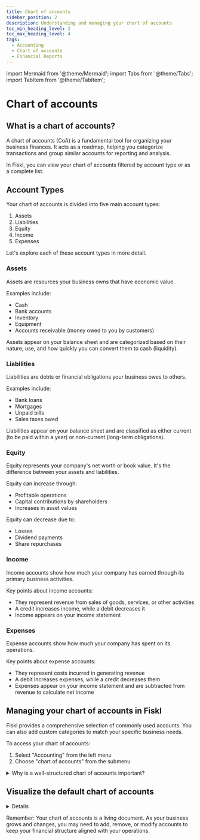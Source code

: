 ```yaml
---
title: Chart of accounts
sidebar_position: 2
description: Understanding and managing your chart of accounts
toc_min_heading_level: 2
toc_max_heading_level: 4
tags:
  - Accounting
  - Chart of accounts
  - Financial Reports
---
```


import Mermaid from '@theme/Mermaid';
import Tabs from '@theme/Tabs';
import TabItem from '@theme/TabItem';

# Chart of accounts

## What is a chart of accounts?

A chart of accounts (CoA) is a fundamental tool for organizing your business finances. It acts as a roadmap, helping you categorize transactions and group similar accounts for reporting and analysis.

In Fiskl, you can view your chart of accounts filtered by account type or as a complete list.

## Account Types

Your chart of accounts is divided into five main account types:

1. Assets
2. Liabilities
3. Equity
4. Income
5. Expenses

Let's explore each of these account types in more detail.

### Assets

Assets are resources your business owns that have economic value.

Examples include:

- Cash
- Bank accounts
- Inventory
- Equipment
- Accounts receivable (money owed to you by customers)

Assets appear on your balance sheet and are categorized based on their nature, use, and how quickly you can convert them to cash (liquidity).

### Liabilities

Liabilities are debts or financial obligations your business owes to others.

Examples include:

- Bank loans
- Mortgages
- Unpaid bills
- Sales taxes owed

Liabilities appear on your balance sheet and are classified as either current (to be paid within a year) or non-current (long-term obligations).

### Equity

Equity represents your company's net worth or book value. It's the difference between your assets and liabilities.

Equity can increase through:

- Profitable operations
- Capital contributions by shareholders
- Increases in asset values

Equity can decrease due to:

- Losses
- Dividend payments
- Share repurchases

### Income

Income accounts show how much your company has earned through its primary business activities.

Key points about income accounts:

- They represent revenue from sales of goods, services, or other activities
- A credit increases income, while a debit decreases it
- Income appears on your income statement

### Expenses

Expense accounts show how much your company has spent on its operations.

Key points about expense accounts:

- They represent costs incurred in generating revenue
- A debit increases expenses, while a credit decreases them
- Expenses appear on your income statement and are subtracted from revenue to calculate net income

## Managing your chart of accounts in Fiskl

Fiskl provides a comprehensive selection of commonly used accounts. You can also add custom categories to match your specific business needs.

To access your chart of accounts:

1. Select "Accounting" from the left menu
2. Choose "chart of accounts" from the submenu

<details>
<summary>Why is a well-structured chart of accounts important?</summary>

A properly maintained chart of accounts:

- Enables effective financial management
- Supports informed decision-making
- Organizes financial data systematically
- Facilitates accurate reporting of your financial position and performance
- Establishes a foundation for sound accounting practices
- Ensures reliable financial information is available when needed

</details>

## Visualize the default chart of accounts

<details>

    <summary>Show a visual view of the default chart of accounts</summary>

<Tabs>
  <TabItem value="assets" label="Assets" default>

```mermaid
flowchart TD
    Assets --> CashAndCashEquivalents
    Assets --> AccountsReceivable
    Assets --> Inventory
    Assets --> PrepaidExpenses
    Assets --> OtherCurrentAssets
    Assets --> ShortTermLoansReceivable
    Assets --> PropertyPlantEquipment
    Assets --> OtherLongTermAssets

    CashAndCashEquivalents --> CCC["Cash on Hand\nBank Account\nUndeposited Funds"]
    AccountsReceivable --> AR["Accounts Receivable\nCustomer Deposits"]
    Inventory --> INV["Inventory\nRaw Materials\nWork in Progress\nFinished Goods\nSupplies Inventory"]
    PrepaidExpenses --> PE["Prepaid Insurance\nPrepaid Rent\nPrepaid Advertising\nPrepaid Taxes"]
    OtherCurrentAssets --> OCA["Advances Received\nOther Current Assets\nManual Journal"]
    ShortTermLoansReceivable --> SLR["Loan Receivable >1y"]
    PropertyPlantEquipment --> PPE["Office Equipment\nComputer Equipment\nFurniture and Fixtures\nBuildings\nLeasehold Improvements\nVehicles\nMachinery and Equipment\nIntangibles"]
    OtherLongTermAssets --> OLTA["Security Deposits\nLoans Receivable\nInvestments"]
```

  </TabItem>
  <TabItem value="Liabilities" label="Liabilities">

```mermaid
flowchart TD
    Liabilities --> AccountsPayable
    Liabilities --> CreditCards
    Liabilities --> OtherTaxesPayable
    Liabilities --> PayrollPayable
    Liabilities --> ShortTermLoansLiabilities
    Liabilities --> OtherCurrentLiabilities
    Liabilities --> LongTermLoan
    Liabilities --> OtherLongTermLiabilities

    AccountsPayable --> AP["Accounts Payable\nVendor Deposits"]
    CreditCards --> CC["Credit Card Account"]
    OtherTaxesPayable --> OTP["Other Taxes Payable\nIncome Tax Payable"]
    PayrollPayable --> PP["Payroll Payable\nPayroll Taxes Payable"]
    ShortTermLoansLiabilities --> STL["Loan Payable <1y"]
    OtherCurrentLiabilities --> OCL["Accrued Liabilities\nDeferred Income"]
    LongTermLoan --> LTL["Loan Payable >1y\nShareholder Loan"]
    OtherLongTermLiabilities --> OLTL["Other Long-Term Liabilities"]
```

  </TabItem>
    <TabItem value="equity" label="Equity">

      ```mermaid
      flowchart TD
          Equity --> OwnersEquity
              OwnersEquity --> OE["Share Capital\nOpening Balance\nOwner's Draw\nRetained Earnings\nProfit for the Year"]
      ```

      </TabItem>
    <TabItem value="income" label="Income">

      ```mermaid
flowchart TD
    Income --> OperatingIncome
    Income --> OtherIncome
    Income --> UncategorisedIncome

    OperatingIncome --> OI["Sales\nSales of Products\nSales of Services\nSales - Billed Expenses\nSales - Other\nDiscounts\nRefunds Given"]
    OtherIncome --> OInc["Dividend Income\nInterest Earned\nOther Income"]
    UncategorisedIncome --> UInc["Uncategorised Income"]

      ```

      </TabItem>
    <TabItem value="expenses" label="Expenses">

      ```mermaid
flowchart TD
    Expenses --> CostOfSales
    Expenses --> OperatingExpenses
    Expenses --> OtherExpenses
    Expenses --> UncategorisedExpenses

    CostOfSales --> COS["Cost of Goods Sold\nCost of Labour - COS\nSupplies & Materials - COS\nShipping & Delivery - COS\nOther Costs of Sales - COS\nBillable Expenses - COS"]
    OperatingExpenses --> OpExp["Travel - Accommodation\nAdvertising & Promotion\nTravel - Transportation\nBank Charges\nEntertainment & Meals - Business\nInsurance\nContractors\nDividends Paid\nEducation & Training\nEmployee Benefits\nFuel & Mileage\nInternet & Phone\nEntertainment & Meals - Non-business\nOther Miscellaneous Expenses\nOffice Equipment & Hardware\nOffice Supplies\nTravel - Other\nPostage & Printing\nLegal & Professional Fees\nLease or Rent\nRepairs & Maintenance\nEntertainment - Staff\nSubscriptions & Memberships\nLicenses & Other Taxes\nTaxi & Parking\nUse of Home\nUtilities\nPayroll - Salary & Wages\nPayroll - Taxes\nPayment Processing Fees"]
    OtherExpenses --> OExp["Depreciation\nInterest Paid\nRealised Exchange Gain or Loss\nUnrealised Exchange Gain or Loss\nCompany Taxes\nOther Expenses"]
    UncategorisedExpenses --> UExp["Uncategorised Expenses"]

      ```
    </TabItem>
</Tabs>

</details>

Remember: Your chart of accounts is a living document. As your business grows and changes, you may need to add, remove, or modify accounts to keep your financial structure aligned with your operations.
